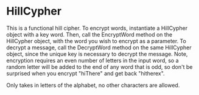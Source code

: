 # HillCypher

This is a functional hill cipher. To encrypt words, instantiate a HillCypher object with a key word. Then,
call the EncryptWord method on the HillCypher object, with the word you wish to encrypt as a parameter. 
To decrypt a message, call the DecryptWord method on the same HillCypher object, since the unique key
is necessary to decrypt the message. Note, encryption requires an even number of letters in the input word,
so a random letter will be added to the end of any word that is odd, so don't be surprised when you
encrypt "hiThere" and get back "hitherex".

Only takes in letters of the alphabet, no other characters are allowed.
